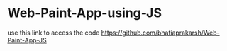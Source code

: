 # Web-Paint-App-using-JS


use this link to access the code 
https://github.com/bhatiaprakarsh/Web-Paint-App-JS
